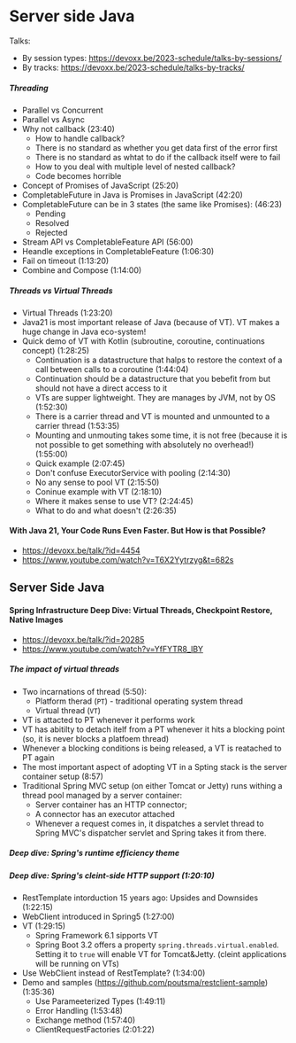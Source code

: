 # Server side Java
Talks:
* By session types: https://devoxx.be/2023-schedule/talks-by-sessions/
* By tracks: https://devoxx.be/2023-schedule/talks-by-tracks/


##### Threading
* Parallel vs Concurrent
* Parallel vs Async
* Why not callback (23:40)
  * How to handle callback?
  * There is no standard as whether you get data first of the error first
  * There is no standard as whtat to do if the callback itself were to fail
  * How to you deal with multiple level of nested callback?
  * Code becomes horrible
* Concept of Promises of JavaScript (25:20)
* CompletableFuture in Java is Promises in JavaScript (42:20)
* CompletableFuture can be in 3 states (the same like Promises): (46:23)
  * Pending
  * Resolved
  * Rejected
* Stream API vs CompletableFeature API (56:00)
* Heandle exceptions in CompletableFeature (1:06:30)
* Fail on timeout (1:13:20)
* Combine and Compose (1:14:00)

##### Threads vs Virtual Threads
* Virtual Threads (1:23:20)
* Java21 is most important release of Java (because of VT). VT makes a huge change in Java eco-system!
* Quick demo of VT with Kotlin (subroutine, coroutine, continuations concept) (1:28:25)
  * Continuation is a datastructure that halps to restore the context of a call between calls to a coroutine (1:44:04)
  * Continuation should be a datastructure that you bebefit from but should not have a direct access to it
  * VTs are supper lightweight. They are manages by JVM, not by OS (1:52:30)
  * There is a carrier thread and VT is mounted and unmounted to a carrier thread (1:53:35)
  * Mounting and unmouting takes some time, it is not free (because it is not possible to get something with absolutely no overhead!) (1:55:00)
  * Quick example (2:07:45)
  * Don't confuse ExecutorService with pooling (2:14:30)
  * No any sense to pool VT (2:15:50)
  * Coninue example with VT (2:18:10)
  * Where it makes sense to use VT? (2:24:45)
  * What to do and what doesn't (2:26:35)

#### With Java 21, Your Code Runs Even Faster. But How is that Possible?
* https://devoxx.be/talk/?id=4454
* https://www.youtube.com/watch?v=T6X2Yytrzyg&t=682s

  

## Server Side Java
#### Spring Infrastructure Deep Dive: Virtual Threads, Checkpoint Restore, Native Images
* https://devoxx.be/talk/?id=20285
* https://www.youtube.com/watch?v=YfFYTR8_lBY
##### The impact of virtual threads
  * Two incarnations of thread (5:50):
    * Platform therad (`PT`) - traditional operating system thread
    * Virtual thread (`VT`)
  * VT is attacted to PT whenever it performs work
  * VT has abitilty to detach itelf from a PT whenever it hits a blocking point (so, it is never blocks a platfoem thread)
  * Whenever a blocking conditions is being released, a VT is reatached to PT again
  * The most important aspect of adopting VT in a Spting stack is the server container setup (8:57)
  * Traditional Spring MVC setup (on either Tomcat or Jetty) runs withing a thread pool managed by a server container:
    *  Server container has an HTTP connector;
    *  A connector has an executor attached
    *  Whenever a request comes in, it dispatches a servlet thread to Spring MVC's dispatcher servlet and Spring takes it from there.

##### Deep dive: Spring's runtime efficiency theme

##### Deep dive: Spring's cleint-side HTTP support (1:20:10)
* RestTemplate intorduction 15 years ago: Upsides and Downsides (1:22:15)
* WebClient introduced in Spring5 (1:27:00)
* VT (1:29:15)
  * Spring Framework 6.1 sipports VT
  * Spring Boot 3.2 offers a property `spring.threads.virtual.enabled`. Setting it to `true` will enable VT for Tomcat&Jetty. (cleint applications will be running on VTs)
* Use WebClient instead of RestTemplate? (1:34:00)
* Demo and samples (https://github.com/poutsma/restclient-sample) (1:35:36)
  * Use Parameeterized Types (1:49:11)
  * Error Handling (1:53:48)
  * Exchange method (1:57:40)
  * ClientRequestFactories (2:01:22)
